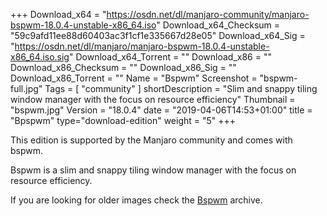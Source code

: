 +++
Download_x64 = "https://osdn.net/dl/manjaro-community/manjaro-bspwm-18.0.4-unstable-x86_64.iso"
Download_x64_Checksum = "59c9afd11ee88d60403ac3f1cf1e335667d28e05"
Download_x64_Sig = "https://osdn.net/dl/manjaro/manjaro-bspwm-18.0.4-unstable-x86_64.iso.sig"
Download_x64_Torrent = ""
Download_x86 = ""
Download_x86_Checksum = ""
Download_x86_Sig = ""
Download_x86_Torrent = ""
Name = "Bspwm"
Screenshot = "bspwm-full.jpg"
Tags = [ "community" ]
shortDescription = "Slim and snappy tiling window manager with the focus on resource efficiency"
Thumbnail = "bspwm.jpg"
Version = "18.0.4"
date = "2019-04-06T14:53+01:00"
title = "Bpspwm"
type="download-edition"
weight = "5"
+++

This edition is supported by the Manjaro community and comes with bspwm.

Bspwm is a slim and snappy tiling window manager with the focus on resource efficiency.

If you are looking for older images check the [Bspwm](https://osdn.net/projects/manjaro-community/storage/z_release_archive/bspwm) archive.

